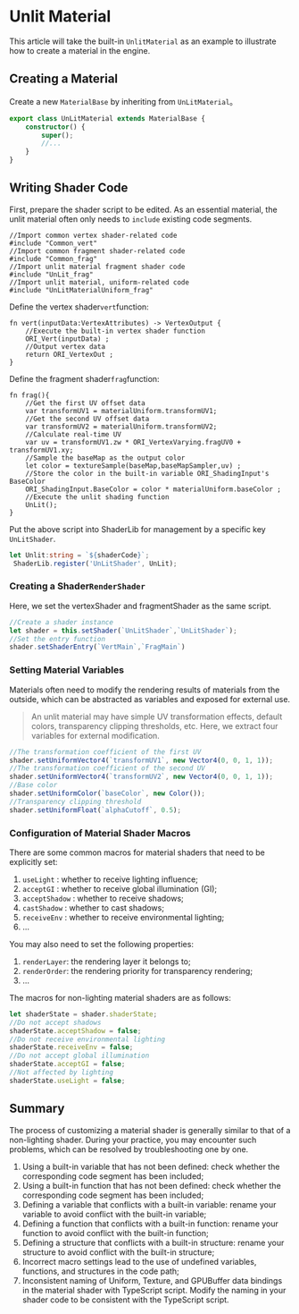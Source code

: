 # Unlit Material
This article will take the built-in `UnlitMaterial` as an example to illustrate how to create a material in the engine.

## Creating a Material
Create a new `MaterialBase` by inheriting from `UnLitMaterial`。
```ts
export class UnLitMaterial extends MaterialBase {
    constructor() {
        super();
        //...
    }
}
```

## Writing Shader Code
First, prepare the shader script to be edited. As an essential material, the unlit material often only needs to `include` existing code segments.

```wgsl
//Import common vertex shader-related code
#include "Common_vert"
//Import common fragment shader-related code
#include "Common_frag"
//Import unlit material fragment shader code
#include "UnLit_frag"
//Import unlit material, uniform-related code
#include "UnLitMaterialUniform_frag"
```

Define the vertex shader`vert`function:
```wgsl
fn vert(inputData:VertexAttributes) -> VertexOutput {
    //Execute the built-in vertex shader function
    ORI_Vert(inputData) ;
    //Output vertex data
    return ORI_VertexOut ;
}
```

Define the fragment shader`frag`function:
```wgsl
fn frag(){
    //Get the first UV offset data
    var transformUV1 = materialUniform.transformUV1;
    //Get the second UV offset data
    var transformUV2 = materialUniform.transformUV2;
    //Calculate real-time UV
    var uv = transformUV1.zw * ORI_VertexVarying.fragUV0 + transformUV1.xy; 
    //Sample the baseMap as the output color
    let color = textureSample(baseMap,baseMapSampler,uv) ;
    //Store the color in the built-in variable ORI_ShadingInput's BaseColor
    ORI_ShadingInput.BaseColor = color * materialUniform.baseColor ;
    //Execute the unlit shading function
    UnLit();
}
```
Put the above script into ShaderLib for management by a specific key `UnLitShader`.
```ts
let Unlit:string = `${shaderCode}`;
 ShaderLib.register('UnLitShader', UnLit);
```

### Creating a Shader`RenderShader`
Here, we set the vertexShader and fragmentShader as the same script.
```ts
//Create a shader instance
let shader = this.setShader(`UnLitShader`,`UnLitShader`);
//Set the entry function
shader.setShaderEntry(`VertMain`,`FragMain`)
```

### Setting Material Variables
Materials often need to modify the rendering results of materials from the outside, which can be abstracted as variables and exposed for external use.
> An unlit material may have simple UV transformation effects, default colors, transparency clipping thresholds, etc. 
Here, we extract four variables for external modification.
```ts
//The transformation coefficient of the first UV
shader.setUniformVector4(`transformUV1`, new Vector4(0, 0, 1, 1));
//The transformation coefficient of the second UV
shader.setUniformVector4(`transformUV2`, new Vector4(0, 0, 1, 1));
//Base color
shader.setUniformColor(`baseColor`, new Color());
//Transparency clipping threshold
shader.setUniformFloat(`alphaCutoff`, 0.5);

```

### Configuration of Material Shader Macros
There are some common macros for material shaders that need to be explicitly set:
1. `useLight` : whether to receive lighting influence;
2. `acceptGI` : whether to receive global illumination (GI);
3. `acceptShadow` : whether to receive shadows;
4. `castShadow` : whether to cast shadows;
5. `receiveEnv` : whether to receive environmental lighting;
6. ...

You may also need to set the following properties:
1. `renderLayer`: the rendering layer it belongs to;
2. `renderOrder`: the rendering priority for transparency rendering;
3. ...

The macros for non-lighting material shaders are as follows:
```ts
let shaderState = shader.shaderState;
//Do not accept shadows
shaderState.acceptShadow = false;
//Do not receive environmental lighting
shaderState.receiveEnv = false;
//Do not accept global illumination
shaderState.acceptGI = false;
//Not affected by lighting
shaderState.useLight = false;

```

## Summary
The process of customizing a material shader is generally similar to that of a non-lighting shader. During your practice, you may encounter such problems, which can be resolved by troubleshooting one by one.
1. Using a built-in variable that has not been defined: check whether the corresponding code segment has been included;
2. Using a built-in function that has not been defined: check whether the corresponding code segment has been included;
3. Defining a variable that conflicts with a built-in variable: rename your variable to avoid conflict with the built-in variable;
4. Defining a function that conflicts with a built-in function: rename your function to avoid conflict with the built-in function;
5. Defining a structure that conflicts with a built-in structure: rename your structure to avoid conflict with the built-in structure;
6. Incorrect macro settings lead to the use of undefined variables, functions, and structures in the code path;
7. Inconsistent naming of Uniform, Texture, and GPUBuffer data bindings in the material shader with TypeScript script. Modify the naming in your shader code to be consistent with the TypeScript script.

